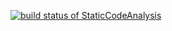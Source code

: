 [![build status of StaticCodeAnalysis](https://travis-ci.org/konglingwengit/Triangle567.svg?branch=StaticCodeAnalysis)](https://travis-ci.com/github/konglingwengit/Triangle567)
